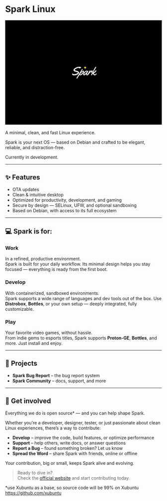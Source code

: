 # Spark Linux

![Spark Logo](https://github.com/sparkOS-Development/bug-report/blob/main/sparklogo.png?raw=true)

A minimal, clean, and fast Linux experience.

Spark is your next OS — based on Debian and crafted to be elegant, reliable, and distraction-free.

Currently in development.

---

## ✨ Features

- OTA updates  
- Clean & intuitive desktop  
- Optimized for productivity, development, and gaming  
- Secure by design — SELinux, UFW, and optional sandboxing  
- Based on Debian, with access to its full ecosystem  

---

## 💻 Spark is for:

### Work  
In a refined, productive environment.  
Spark is built for your daily workflow. Its minimal design helps you stay focused — everything is ready from the first boot.

### Develop  
With containerized, sandboxed environments.  
Spark supports a wide range of languages and dev tools out of the box. Use **Distrobox**, **Bottles**, or your own setup — deeply integrated, fully customizable.

### Play  
Your favorite video games, without hassle.  
From indie gems to esports titles, Spark supports **Proton-GE**, **Bottles**, and more. Just install and enjoy.

---

## 🔧 Projects

- **Spark Bug Report** – the bug report system
- **Spark Community** – docs, support, and more  

---

## 🤝 Get involved

Everything we do is open source* — and you can help shape Spark.

Whether you're a developer, designer, tester, or just passionate about clean Linux experiences, there’s a way to contribute:

- **Develop** – improve the code, build features, or optimize performance  
- **Support** – help others, write docs, or answer questions  
- **Report a Bug** – found something broken? Let us know  
- **Spread the Word** – share Spark with friends, online or offline  

Your contribution, big or small, keeps Spark alive and evolving.

> Ready to dive in?  
> Check the [official website](https://sparklinux.my.canva.site/) and start contributing today.


*use Xubuntu as a base, so source code will be 99% on Xubuntu
https://github.com/xubuntu
